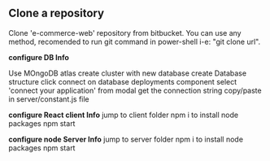 

## Clone a repository
 Clone 'e-commerce-web' repository from bitbucket. You can use any method, recomended to run git command in power-shell i-e: "git clone url".

**configure DB Info**

Use MOngoDB atlas
create cluster with new database 
create Database structure
click connect on database deployments component
select 'connect your application' from modal
get the connection string copy/paste in server/constant.js file 

**configure React client Info**
jump to client folder
npm i to install node packages 
npm start 

**configure node Server Info**
jump to server folder
npm i to install node packages 
npm start 


